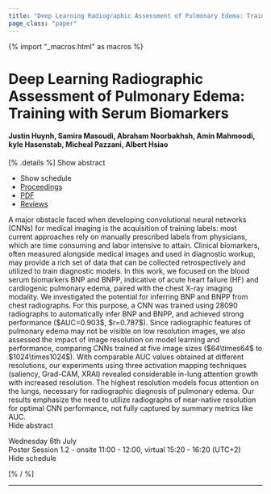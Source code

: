 ```yaml
---
title: "Deep Learning Radiographic Assessment of Pulmonary Edema: Training with Serum Biomarkers"
page_class: "paper"
---
```


{% import "_macros.html" as macros %}

# Deep Learning Radiographic Assessment of Pulmonary Edema: Training with Serum Biomarkers

#### Justin Huynh, Samira Masoudi, Abraham Noorbakhsh, Amin Mahmoodi, kyle Hasenstab, Micheal Pazzani, Albert Hsiao

[% .details %]
<a class="toggle_visibility" data-selector=".abstract" data-level="3">Show abstract</a>
- <a class="toggle_visibility" data-selector=".schedule" data-level="3">Show schedule</a>
- <a href="">Proceedings</a>
- <a href="https://openreview.net/pdf?id=NyxXpTbHUCJ">PDF</a>
- <a href="https://openreview.net/forum?id=NyxXpTbHUCJ">Reviews</a>

<p>
    <span class="abstract">
        A major obstacle faced when developing convolutional neural networks (CNNs) for medical imaging is the acquisition of training labels: most current approaches rely on manually prescribed labels from physicians, which are time consuming and labor intensive to attain. Clinical biomarkers, often measured alongside medical images and used in diagnostic workup, may provide a rich set of data that can be collected retrospectively and utilized to train diagnostic models. In this work, we focused on the blood serum biomarkers BNP and BNPP, indicative of acute heart failure (HF) and cardiogenic pulmonary edema, paired with the chest X-ray imaging modality. We investigated the potential for inferring BNP and BNPP from chest radiographs. For this purpose, a CNN was trained using 28090 radiographs to automatically infer BNP and BNPP, and achieved strong performance ($AUC=0.903$, $r=0.787$). Since radiographic features of pulmonary edema may not be visible on low resolution images, we also assessed the impact of image resolution on model learning and performance, comparing CNNs trained at five image sizes ($64\times64$ to $1024\times1024$). With comparable AUC values obtained at different resolutions, our experiments using three activation mapping techniques (saliency, Grad-CAM, XRAI) revealed considerable in-lung attention growth with increased resolution. The highest resolution models focus attention on the lungs, necessary for radiographic diagnosis of pulmonary edema. Our results emphasize the need to utilize radiographs of near-native resolution for optimal CNN performance, not fully captured by summary metrics like AUC.
        <br>
        <span class="actions"><a class="toggle_visibility" data-level="2">Hide abstract</a></span>
    </span>
</p>

<p>
    <span class="schedule">
        Wednesday 6th July<br>Poster Session 1.2 - onsite 11:00 - 12:00, virtual 15:20 - 16:20 (UTC+2)
        <br>
        <span class="actions"><a class="toggle_visibility" data-level="2">Hide schedule</a></span>
    </span>
</p>

[% / %]


---
<!-- { macros.presentation('', '', 720, 450) } -->
